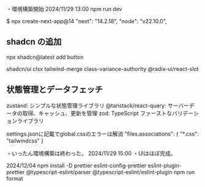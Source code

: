 ・環境構築開始 2024/11/29 13:00
npm run dev

$ npx create-next-app@14
"next": "14.2.18",
"node": "v22.10.0",

## shadcn の追加

npx shadcn@latest add button

shadcn/ui
clsx
tailwind-merge
class-variance-authority
@radix-ui/react-slot

## 状態管理とデータフェッチ

zustand: シンプルな状態管理ライブラリ
@tanstack/react-query: サーバーデータの取得、キャッシュ、更新を管理
zod: TypeScript ファーストなバリデーションライブラリ

settings.jsonに記載でglobal.cssのエラーは解消
"files.associations": {
"\*.css": "tailwindcss"
}

・いったん環境構築は終わった。 2024/11/29 15:00
・UIはほぼ完成。

2024/12/04
npm install -D prettier eslint-config-prettier eslint-plugin-prettier @typescript-eslint/parser @typescript-eslint/eslint-plugin
npm run format
